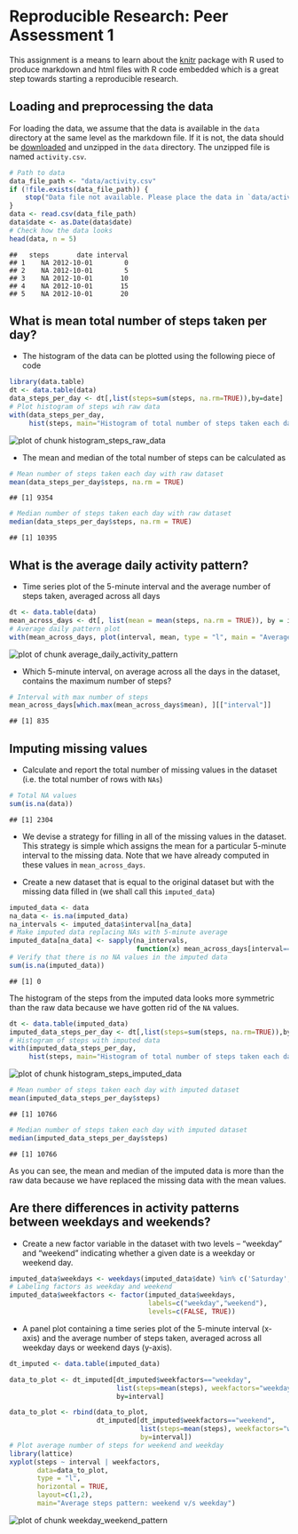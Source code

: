 # Reproducible Research: Peer Assessment 1

This assignment is a means to learn about the [knitr](http://yihui.name/knitr/) package with R used to produce markdown and html files with R code embedded which is a great step towards starting a reproducible research.

## Loading and preprocessing the data

For loading the data, we assume that the data is available in the `data` directory at the same level as the markdown file. If it is not, the data should be [downloaded](https://d396qusza40orc.cloudfront.net/repdata%2Fdata%2Factivity.zip) and unzipped in the `data` directory. The unzipped file is named `activity.csv`.


```r
# Path to data
data_file_path <- "data/activity.csv"
if (!file.exists(data_file_path)) {
    stop("Data file not available. Please place the data in `data/activity.csv`")
}
data <- read.csv(data_file_path)
data$date <- as.Date(data$date)
# Check how the data looks
head(data, n = 5)
```

```
##   steps       date interval
## 1    NA 2012-10-01        0
## 2    NA 2012-10-01        5
## 3    NA 2012-10-01       10
## 4    NA 2012-10-01       15
## 5    NA 2012-10-01       20
```


## What is mean total number of steps taken per day?

* The histogram of the data can be plotted using the following piece of code


```r
library(data.table)
dt <- data.table(data)
data_steps_per_day <- dt[,list(steps=sum(steps, na.rm=TRUE)),by=date]
# Plot histogram of steps wih raw data
with(data_steps_per_day, 
     hist(steps, main="Histogram of total number of steps taken each day (Raw data)"))
```

![plot of chunk histogram_steps_raw_data](figure/histogram_steps_raw_data.png) 


* The mean and median of the total number of steps can be calculated as


```r
# Mean number of steps taken each day with raw dataset
mean(data_steps_per_day$steps, na.rm = TRUE)
```

```
## [1] 9354
```

```r
# Median number of steps taken each day with raw dataset
median(data_steps_per_day$steps, na.rm = TRUE)
```

```
## [1] 10395
```


## What is the average daily activity pattern?

* Time series plot of the 5-minute interval and the average number of steps taken, averaged across all days


```r
dt <- data.table(data)
mean_across_days <- dt[, list(mean = mean(steps, na.rm = TRUE)), by = interval]
# Average daily pattern plot
with(mean_across_days, plot(interval, mean, type = "l", main = "Average daily pattern"))
```

![plot of chunk average_daily_activity_pattern](figure/average_daily_activity_pattern.png) 


* Which 5-minute interval, on average across all the days in the dataset, contains the maximum number of steps?


```r
# Interval with max number of steps
mean_across_days[which.max(mean_across_days$mean), ][["interval"]]
```

```
## [1] 835
```


## Imputing missing values

* Calculate and report the total number of missing values in the dataset (i.e. the total number of rows with `NAs`)


```r
# Total NA values
sum(is.na(data))
```

```
## [1] 2304
```


* We devise a strategy for filling in all of the missing values in the dataset. This strategy is simple which assigns the mean for a particular 5-minute interval to the missing data. Note that we have already computed in these values in `mean_across_days`.

* Create a new dataset that is equal to the original dataset but with the missing data filled in (we shall call this `imputed_data`)


```r
imputed_data <- data
na_data <- is.na(imputed_data)
na_intervals <- imputed_data$interval[na_data]
# Make imputed data replacing NAs with 5-minute average
imputed_data[na_data] <- sapply(na_intervals, 
                                function(x) mean_across_days[interval==x,][["mean"]])
# Verify that there is no NA values in the imputed data
sum(is.na(imputed_data))
```

```
## [1] 0
```


The histogram of the steps from the imputed data looks more symmetric than the raw data because we have gotten rid of the `NA` values.


```r
dt <- data.table(imputed_data)
imputed_data_steps_per_day <- dt[,list(steps=sum(steps, na.rm=TRUE)),by=date]
# Histogram of steps with imputed data
with(imputed_data_steps_per_day,
     hist(steps, main="Histogram of total number of steps taken each day (Imputed data)"))
```

![plot of chunk histogram_steps_imputed_data](figure/histogram_steps_imputed_data.png) 

```r
# Mean number of steps taken each day with imputed dataset
mean(imputed_data_steps_per_day$steps)
```

```
## [1] 10766
```

```r
# Median number of steps taken each day with imputed dataset
median(imputed_data_steps_per_day$steps)
```

```
## [1] 10766
```


As you can see, the mean and median of the imputed data is more than the raw data because we have replaced the missing data with the mean values.

## Are there differences in activity patterns between weekdays and weekends?

* Create a new factor variable in the dataset with two levels – “weekday” and “weekend” indicating whether a given date is a weekday or weekend day.


```r
imputed_data$weekdays <- weekdays(imputed_data$date) %in% c('Saturday', 'Sunday')
# Labeling factors as weekday and weekend
imputed_data$weekfactors <- factor(imputed_data$weekdays,
                                   labels=c("weekday","weekend"),
                                   levels=c(FALSE, TRUE))
```


* A panel plot containing a time series plot of the 5-minute interval (x-axis) and the average number of steps taken, averaged across all weekday days or weekend days (y-axis).


```r
dt_imputed <- data.table(imputed_data)

data_to_plot <- dt_imputed[dt_imputed$weekfactors=="weekday",
                           list(steps=mean(steps), weekfactors="weekday"),
                           by=interval]

data_to_plot <- rbind(data_to_plot, 
                      dt_imputed[dt_imputed$weekfactors=="weekend",
                                 list(steps=mean(steps), weekfactors="weekend"), 
                                 by=interval])
# Plot average number of steps for weekend and weekday
library(lattice)
xyplot(steps ~ interval | weekfactors,
       data=data_to_plot,
       type = "l",
       horizontal = TRUE,
       layout=c(1,2),
       main="Average steps pattern: weekend v/s weekday")
```

![plot of chunk weekday_weekend_pattern](figure/weekday_weekend_pattern.png) 


